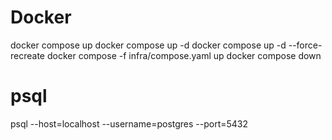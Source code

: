 # Docker

docker compose up
docker compose up -d
docker compose up -d --force-recreate
docker compose -f infra/compose.yaml up
docker compose down

# psql

psql --host=localhost --username=postgres --port=5432
